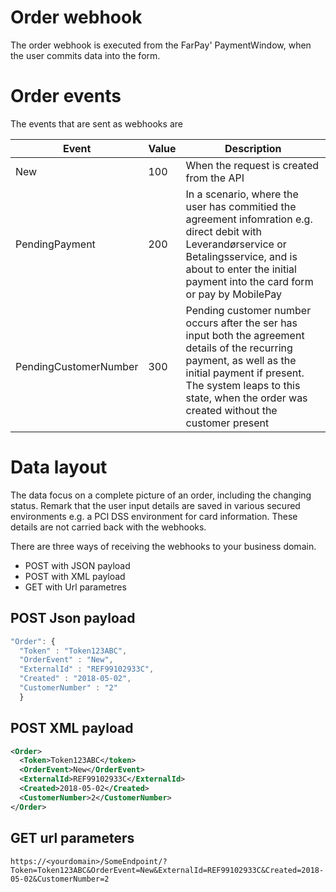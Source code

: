 # Order webhook
The order webhook is executed from the FarPay' PaymentWindow, when the user commits data into the form.

# Order events
The events that are sent as webhooks are 

| Event          | Value  | Description  |
|----------------|--------|--------------|
| New            |  100  | When the request is created from the API |
| PendingPayment |  200  | In a scenario, where the user has commitied the agreement infomration e.g. direct debit with Leverandørservice or Betalingsservice, and is about to enter the initial payment into the card form or pay by MobilePay |
| PendingCustomerNumber | 300 | Pending customer number occurs after the ser has input both the agreement details of the recurring payment, as well as the initial payment if present. The system leaps to this state, when the order was created without the customer present |


# Data layout
The data focus on a complete picture of an order, including the changing status. Remark that the user input details are saved in various secured environments e.g. a PCI DSS environment for card information. These details are not carried back with the webhooks.

There are three ways of receiving the webhooks to your business domain.
* POST with JSON payload
* POST with XML payload
* GET with Url parametres

## POST Json payload
```JavaScript
"Order": {  
  "Token" : "Token123ABC",  
  "OrderEvent" : "New",
  "ExternalId" : "REF99102933C", 
  "Created" : "2018-05-02",
  "CustomerNumber" : "2" 
  }
```

## POST XML payload

```XML
<Order>
  <Token>Token123ABC</token>
  <OrderEvent>New</OrderEvent>
  <ExternalId>REF99102933C</ExternalId>
  <Created>2018-05-02</Created>
  <CustomerNumber>2</CustomerNumber>
</Order>
```

## GET url parameters

```
https://<yourdomain>/SomeEndpoint/?Token=Token123ABC&OrderEvent=New&ExternalId=REF99102933C&Created=2018-05-02&CustomerNumber=2
```

